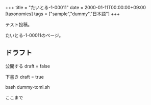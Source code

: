 +++
title = "たいとる-1-00011"
date = 2000-01-11T00:00:00+09:00
[taxonomies]
tags = ["sample","dummy","日本語"]
+++

テスト投稿。

たいとる-1-00011のページ。


## ドラフト

公開する
draft = false

下書き
draft = true

bash dummy-toml.sh

ここまで
